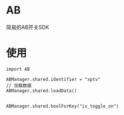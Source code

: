 # AB
简易的AB开关SDK

# 使用
```
import AB

ABManager.shared.identifier = "xptv"
// 加载数据
ABManager.shared.loadData()


ABManager.shared.boolForKey("is_toggle_on")

```
